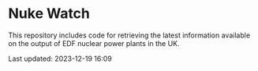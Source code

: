 # Nuke Watch

This repository includes code for retrieving the latest information available on the output of EDF nuclear power plants in the UK.

Last updated: 2023-12-19 16:09